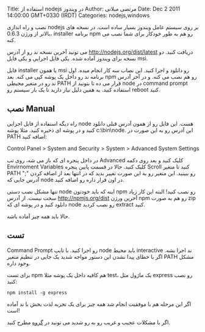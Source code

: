 Title: استفاده از nodejs در ویندوز
Author: مرتضی میلانی
Date: Dec 2 2011 14:00:00 GMT+0330 (IRDT)
Categories: nodejs,windows

نصب و راه اندازی nodejs بر روی سیستم عامل ویندوز بسیار ساده است. در نسخه های بالاتر از ورژن 0.6.3، installer برنامه npm رو هم به طور خودکار برای شما نصب می کنه.

می تونید آخرین نسخه ند رو از آدرس http://nodejs.org/dist/latest دریافت کنید. دو نسخه برای ویندوز آماده شده. یکی فایل اجرایی و یکی فایل msi.

فایل installer یا همون msi رو دانلود و اجرا کنید. این نصاب سه کار انجام میده. اول برنامه ند رو داخل یک پوشه کپی می کنه. بعد npm رو هم نصب می کنه. و در آخر آدرس ند رو در متغیر محیطی PATH قرار می ده تا بتونید از node در command prompt استفاده کنید. به همین دلیل نیاز دارید تا یک بار سیستم رو reboot کنید.

## نصب Manual

راه دیگه استفاده از فایل اجرایی node هست. این فایل رو از همون آدرس قبلی دانلود کنید و در پوشه ای ذخیره کنید. مثلا پوشه c:\bin\node. این آدرس رو به این صورت در PATH اضافه کنید: 

Control Panel > System and Security > System > Advanced System Settings

در داخل پنجره ای که باز می شه، روی تب Advanced کلیک کنید و بعد روی دکمه Envirnoment Variables کلیک کنید. حالا در قسمت پایین پنجره Scroll کنید تا متغیر PATH رو ببینید. این متغیر رو به این صورت تغییر بدید که در انتها بعد از اضافه کردن ";" آدرس جایی که node در اون قرار داره رو اضافه کنید.

تنها مشکل نصب دستی node اینه که باید خودتون npm رو نصب کنید! البته این کار زیاد سخت نیست. از آدرس http://npmjs.org/dist آخرین ورژن npm رو هم به صورت zip دانلود کنید و در پوشه ای که node رو نصب کردید extract کنید.

حالا باید همه چیز آماده باشه.

## تست

Command Prompt رو اجرا کنید. با تایپ node باید محیط interactive ند اجرا بشه. اگر با خطای پیدا نشدن این دستور مواجه شدید یک جایی در تنظیم متغیر PATH مشکل وجود داره.

برای تست npm هم کافیه داخل یک پوشه مثلا test، یک ماژول مثل express رو نصب کنید:

    npm install -g express
    
اگر این مرحله هم با موفقیت انجام شد همه چیز برای یک تجربه لذت بخش با ند آماده است!

اگر با مشکلات عجیب و غریب رو به رو شدید می تونید در [گروه](http://groups.google.com/forum/#!forum/nodejs-fa) مطرح کنید.
